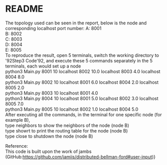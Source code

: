 # README  
The topology used can be seen in the report, below is the node and corresponding localhost port number:
A: 8001  
B: 8002  
C: 8003  
D: 8004  
E: 8005  
To reproduce the result, open 5 terminals, switch the working directory to \'92Step3 Code\'92, and execute these 5 commands separately in the 5 terminals, each would set up a node    
python3 Main.py 8001 10 localhost 8002 10.0 localhost 8003 4.0 localhost 8004 8.0  
python3 Main.py 8002 10 localhost 8001 6.0 localhost 8004 2.0 localhost 8005 2.0  
python3 Main.py 8003 10 localhost 8001 4.0  
python3 Main.py 8004 10 localhost 8001 5.0 localhost 8002 3.0 localhost 8005 7.0  
python3 Main.py 8005 10 localhost 8002 1.0 localhost 8004 5.0  
After executing all the commands, in the terminal for one specific node (for example B),  
type neighbors to show the neighbors of the node (node B)  
type showrt to print the routing table for the node (node B)  
type close to shutdown the node (node B)  
  
Reference:  
This code is built upon the work of jambs (GitHub:https://github.com/jamiis/distributed-bellman-ford#user-input)}
